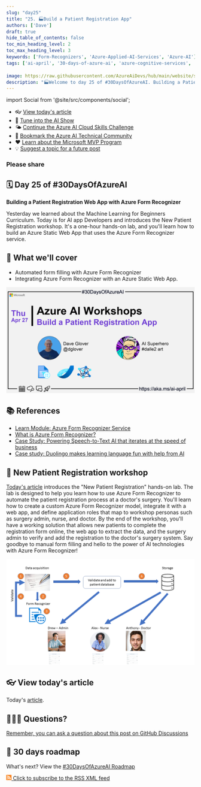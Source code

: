 ```yaml
---
slug: "day25"
title: "25. 🏭Build a Patient Registration App"
authors: ['Dave']
draft: true
hide_table_of_contents: false
toc_min_heading_level: 2
toc_max_heading_level: 3
keywords: ['Form-Recognizers', 'Azure-Applied-AI-Services', 'Azure-AI']
tags: ['ai-april', '30-days-of-azure-ai', 'azure-cognitive-services', 'app-developers', 'workshop']

image: https://raw.githubusercontent.com/AzureAiDevs/hub/main/website/static/img/2023-aia/banner-day25.png
description: "🏭Welcome to day 25 of #30DaysOfAzureAI. Building a Patient Registration Web App with Azure Form Recognizer https://azureaidevs.github.io/hub/2023-aia/day25"
---
```


import Social from '@site/src/components/social';

<head>

  <link rel="canonical" href="https://newpatiente2e.github.io/docs/"  />
  </head>

- 👓 [View today's article](https://newpatiente2e.github.io/docs/)
- 🍿 [Tune into the AI Show](https://aka.ms/ai-april-ai-show)
- 🌤️ [Continue the Azure AI Cloud Skills Challenge](https://aka.ms/30-days-of-azure-ai-challenge)
- 🏫 [Bookmark the Azure AI Technical Community](https://aka.ms/ai-april-tech-community)
- ❤️ [Learn about the Microsoft MVP Program](https://aka.ms/ai-april-mvp-program)
- 💡 [Suggest a topic for a future post](https://github.com/AzureAiDevs/hub/discussions/categories/call-for-content)

### Please share

<Social
    page_url="https://azureaidevs.github.io/hub/2023-aia/day25"
    image_url="https://raw.githubusercontent.com/AzureAiDevs/hub/main/website/static/img/2023-aia/banner-day25.png"
    title="Build a Patient Registration App"
    description= "🏭Day 25 of #30DaysOfAzureAI. Learn how to automate patient registration using Azure Form Recognizer with our one-hour hands-on lab. Develop a custom model, integrate it with a web app, and define application roles. Say goodbye to manual form filling and hello to the power of AI."
    hashtags="AI,AzureFormRecognizer"
    hashtag="#30DaysOfAzureAi"
/>

## 🗓️ Day 25 of #30DaysOfAzureAI

<!-- README
The following description is also used for the tweet. So it should be action oriented and grab attention 
If you update the description, please update the description: in the frontmatter as well.
-->

**Building a Patient Registration Web App with Azure Form Recognizer**

<!-- README
The following is the intro to the post. It should be a short teaser for the post.
-->

Yesterday we learned about the Machine Learning for Beginners Curriculum. Today is for AI app Developers and introduces the New Patient Registration workshop. It's a one-hour hands-on lab, and you'll learn how to build an Azure Static Web App that uses the Azure Form Recognizer service.

## 🎯 What we'll cover

<!-- README
The following list is the main points of the post. There should be 3-4 main points.
 -->


- Automated form filling with Azure Form Recognizer
- Integrating Azure Form Recognizer with an Azure Static Web App.

<!-- 
- Main point 1
- Main point 2
- Main point 3 
- Main point 4
-->

[![Image banner for day 25](./../../static/img/2023-aia/banner-day25.png)](https://newpatiente2e.github.io/docs/)


<!-- README
Add or update a list relevant references here. These could be links to other blog posts, Microsoft Learn Module, videos, or other resources.
-->



## 📚 References

- [Learn Module: Azure Form Recognizer Service](https://learn.microsoft.com/training/browse/?expanded=azure&roles=ai-engineer&products=azure-form-recognizer&WT.mc_id=aiml-89446-dglover)
- [What is Azure Form Recognizer?](https://learn.microsoft.com/azure/applied-ai-services/form-recognizer/overview?view=form-recog-3.0.0&WT.mc_id=aiml-89446-dglover)
- [Case Study: Powering Speech-to-Text AI that iterates at the speed of business](https://startups.microsoft.com/blog/powering-speech-to-text-ai?WT.mc_id=aiml-89446-dglover)
- [Case study: Duolingo makes learning language fun with help from AI](https://startups.microsoft.com/blog/duolingo-makes-learning-language-fun-with-help-from-ai?WT.mc_id=aiml-89446-dglover)


<!-- README
The following is the body of the post. It should be an overview of the post that you are referencing.
See the Learn More section, if you supplied a canonical link, then will be displayed here.
-->


## 🚌 New Patient Registration workshop

[Today's article](https://newpatiente2e.github.io/docs/) introduces the "New Patient Registration" hands-on lab. The lab is designed to help you learn how to use Azure Form Recognizer to automate the patient registration process at a doctor's surgery. You'll learn how to create a custom Azure Form Recognizer model, integrate it with a web app, and define application roles that map to workshop personas such as surgery admin, nurse, and doctor. By the end of the workshop, you'll have a working solution that allows new patients to complete the registration form online, the web app to extract the data, and the surgery admin to verify and add the registration to the doctor's surgery system. Say goodbye to manual form filling and hello to the power of AI technologies with Azure Form Recognizer!

![](image.png)

## 👓 View today's article

Today's [article](https://newpatiente2e.github.io/docs/).


## 🙋🏾‍♂️ Questions?

[Remember, you can ask a question about this post on GitHub Discussions](https://github.com/AzureAiDevs/hub/discussions/categories/azure-ai-workshops)

## 📍 30 days roadmap

What's next? View the [#30DaysOfAzureAI Roadmap](/hub/roadmap/30days)

[![The image is the RSS feed available icon](./../../static/img/2023-aia/rss.png) Click to subscribe to the RSS XML feed](https://azureaidevs.github.io/hub/2023-aia/rss.xml)